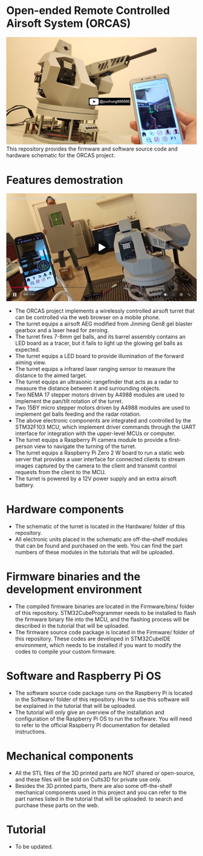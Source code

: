# Open-ended Remote Controlled Airsoft System (ORCAS)
![Title](./Title.jpg)  
This repository provides the firmware and software source code and hardware schematic for the ORCAS project. 

# Features demostration
[![Demo](./Demo.jpg)](https://youtu.be/QgqkCPKWOdw)
- The ORCAS project implements a wirelessly controlled airsoft turret that can be controlled via the web browser on a mobile phone.
- The turret equips a airsoft AEG modified from Jinming Gen8 gel blaster gearbox and a laser head for zeroing.
- The turret fires 7-8mm gel balls, and its barrel assembly contains an LED board as a tracer, but it fails to light up the glowing gel balls as expected.
- The turret equips a LED board to provide illumination of the forward aiming view.
- The turret equips a infrared laser ranging sensor to measure the distance to the aimed target.
- The turret equips an ultrasonic rangefinder that acts as a radar to measure the distance between it and surrounding objects.
- Two NEMA 17 stepper motors driven by A4988 modules are used to implement the pan/tilt rotation of the turret.  
- Two 15BY micro stepper motors driven by A4988 modules are used to implement gel balls feeding and the radar rotation.
- The above electronic components are integrated and controlled by the STM32F103 MCU, which implement driver commands through the UART interface for integration with the upper-level MCUs or computer.
- The turret equips a Raspberry Pi camera module to provide a first-person view to navigate the turning of the turret.
- The turret equips a Raspberry Pi Zero 2 W board to run a static web server that provides a user interface for connected clients to stream images captured by the camera to the client and transmit control requests from the client to the MCU.
- The turret is powered by a 12V power supply and an extra airsoft battery.

# Hardware components
- The schematic of the turret is located in the Hardware/ folder of this repository.  
- All electronic units placed in the schematic are off-the-shelf modules that can be found and purchased on the web. You can find the part numbers of these modules in the tutorials that will be uploaded.

# Firmware binaries and the development environment
- The compiled firmware binaries are located in the Firmware/bins/ folder of this repository. STM32CubeProgrammer needs to be installed to flash the firmware binary file into the MCU, and the flashing process will be described in the tutorial that will be uploaded.
- The firmware source code package is located in the Firmware/ folder of this repository. These codes are developed in STM32CubeIDE environment, which needs to be installed if you want to modify the codes to compile your custom firmware.

# Software and Raspberry Pi OS
- The software source code package runs on the Raspberry Pi is located in the Software/ folder of this repository. How to use this software will be explained in the tutorial that will be uploaded.
- The tutorial will only give an overview of the installation and configuration of the Raspberry Pi OS to run the software. You will need to refer to the official Raspberry Pi documentation for detailed instructions.

# Mechanical components
- All the STL files of the 3D printed parts are NOT shared or open-source, and these files will be sold on Cults3D for private use only.
- Besides the 3D printed parts, there are also some off-the-shelf mechanical components used in this project and you can refer to the part names listed in the tutorial that will be uploaded. to search and purchase these parts on the web.

# Tutorial
- To be updated.
